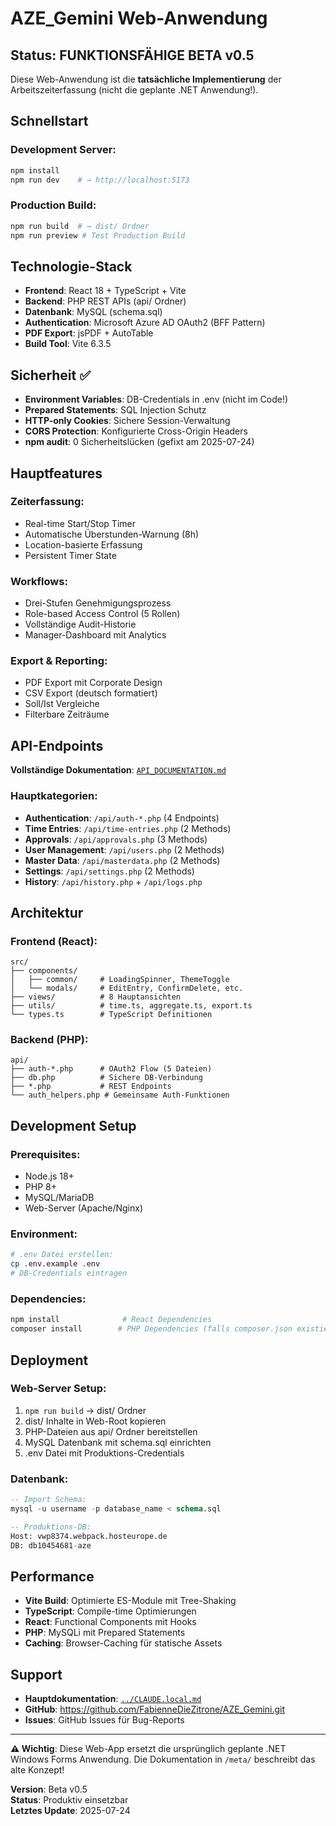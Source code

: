 # AZE_Gemini Web-Anwendung

## Status: FUNKTIONSFÄHIGE BETA v0.5

Diese Web-Anwendung ist die **tatsächliche Implementierung** der Arbeitszeiterfassung (nicht die geplante .NET Anwendung!).

## Schnellstart

### Development Server:
```bash
npm install
npm run dev    # → http://localhost:5173
```

### Production Build:
```bash
npm run build  # → dist/ Ordner
npm run preview # Test Production Build
```

## Technologie-Stack

- **Frontend**: React 18 + TypeScript + Vite
- **Backend**: PHP REST APIs (api/ Ordner)
- **Datenbank**: MySQL (schema.sql)
- **Authentication**: Microsoft Azure AD OAuth2 (BFF Pattern)
- **PDF Export**: jsPDF + AutoTable
- **Build Tool**: Vite 6.3.5

## Sicherheit ✅

- **Environment Variables**: DB-Credentials in .env (nicht im Code!)
- **Prepared Statements**: SQL Injection Schutz
- **HTTP-only Cookies**: Sichere Session-Verwaltung
- **CORS Protection**: Konfigurierte Cross-Origin Headers
- **npm audit**: 0 Sicherheitslücken (gefixt am 2025-07-24)

## Hauptfeatures

### Zeiterfassung:
- Real-time Start/Stop Timer
- Automatische Überstunden-Warnung (8h)
- Location-basierte Erfassung
- Persistent Timer State

### Workflows:
- Drei-Stufen Genehmigungsprozess
- Role-based Access Control (5 Rollen)
- Vollständige Audit-Historie
- Manager-Dashboard mit Analytics

### Export & Reporting:  
- PDF Export mit Corporate Design
- CSV Export (deutsch formatiert)
- Soll/Ist Vergleiche
- Filterbare Zeiträume

## API-Endpoints

**Vollständige Dokumentation**: [`API_DOCUMENTATION.md`](API_DOCUMENTATION.md)

### Hauptkategorien:
- **Authentication**: `/api/auth-*.php` (4 Endpoints)
- **Time Entries**: `/api/time-entries.php` (2 Methods)  
- **Approvals**: `/api/approvals.php` (3 Methods)
- **User Management**: `/api/users.php` (2 Methods)
- **Master Data**: `/api/masterdata.php` (2 Methods)
- **Settings**: `/api/settings.php` (2 Methods)
- **History**: `/api/history.php` + `/api/logs.php`

## Architektur

### Frontend (React):
```
src/
├── components/
│   ├── common/     # LoadingSpinner, ThemeToggle
│   └── modals/     # EditEntry, ConfirmDelete, etc.
├── views/          # 8 Hauptansichten
├── utils/          # time.ts, aggregate.ts, export.ts
└── types.ts        # TypeScript Definitionen
```

### Backend (PHP):
```  
api/
├── auth-*.php      # OAuth2 Flow (5 Dateien)
├── db.php          # Sichere DB-Verbindung
├── *.php           # REST Endpoints
└── auth_helpers.php # Gemeinsame Auth-Funktionen
```

## Development Setup

### Prerequisites:
- Node.js 18+
- PHP 8+
- MySQL/MariaDB
- Web-Server (Apache/Nginx)

### Environment:
```bash
# .env Datei erstellen:
cp .env.example .env
# DB-Credentials eintragen
```

### Dependencies:
```bash
npm install              # React Dependencies
composer install        # PHP Dependencies (falls composer.json existiert)
```

## Deployment

### Web-Server Setup:
1. `npm run build` → dist/ Ordner
2. dist/ Inhalte in Web-Root kopieren  
3. PHP-Dateien aus api/ Ordner bereitstellen
4. MySQL Datenbank mit schema.sql einrichten
5. .env Datei mit Produktions-Credentials

### Datenbank:
```sql
-- Import Schema:
mysql -u username -p database_name < schema.sql

-- Produktions-DB:
Host: vwp8374.webpack.hosteurope.de  
DB: db10454681-aze
```

## Performance

- **Vite Build**: Optimierte ES-Module mit Tree-Shaking
- **TypeScript**: Compile-time Optimierungen  
- **React**: Functional Components mit Hooks
- **PHP**: MySQLi mit Prepared Statements
- **Caching**: Browser-Caching für statische Assets

## Support

- **Hauptdokumentation**: [`../CLAUDE.local.md`](../CLAUDE.local.md)
- **GitHub**: https://github.com/FabienneDieZitrone/AZE_Gemini.git
- **Issues**: GitHub Issues für Bug-Reports

---

**⚠️ Wichtig**: Diese Web-App ersetzt die ursprünglich geplante .NET Windows Forms Anwendung. Die Dokumentation in `/meta/` beschreibt das alte Konzept!

**Version**: Beta v0.5  
**Status**: Produktiv einsetzbar  
**Letztes Update**: 2025-07-24